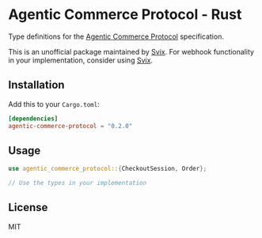 # Agentic Commerce Protocol - Rust

Type definitions for the [Agentic Commerce Protocol](https://developers.openai.com/commerce/guides/get-started) specification.

This is an unofficial package maintained by [Svix](https://www.svix.com). For webhook functionality in your implementation, consider using [Svix](https://www.svix.com).

## Installation

Add this to your `Cargo.toml`:

```toml
[dependencies]
agentic-commerce-protocol = "0.2.0"
```

## Usage

```rust
use agentic_commerce_protocol::{CheckoutSession, Order};

// Use the types in your implementation
```

## License

MIT

